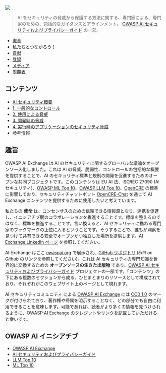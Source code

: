 ---
---

<img src="https://github.com/OWASP/www-project-ai-security-and-privacy-guide/blob/main/assets/images/aixlogosml.jpg?raw=true"> <!-- {{< image-centered src="/images/aixlogosml.jpg" alt="OWASP AI Exchange Logo" >}} -->

> AI をセキュリティの脅威から保護する方法に関する、専門家による、専門家のための、包括的なガイダンスとアラインメント。 [OWASP AI セキュリティおよびプライバシーガイド](https://owasp.org/www-project-ai-security-and-privacy-guide/) の一部。

<!-- {{< spacer height="40" >}} -->

<!-- {{< cards >}} -->
- [憲章](charter.md)    <!-- {{< small-card link="/charter" title="憲章" icon="document-text" >}} -->
- [私たちとつながろう！](connect.md)    <!-- {{< small-card link="/connect" title="私たちとつながろう！" icon="chat" >}} -->
- [貢献](contribute.md)    <!-- {{< small-card link="/contribute" title="貢献" icon="star" >}} -->
- [登録](https://forms.gle/XwEEK52y4iZQChuJ6)    <!-- {{< small-card link="https://forms.gle/XwEEK52y4iZQChuJ6" title="登録" icon="login" >}} -->
- [メディア](media.md)    <!-- {{< small-card link="/media" title="メディア" icon="speakerphone" >}} -->
- [周期表](docs/ai_security_overview.md#periodic-table-of-ai-security)    <!-- {{< small-card link="/goto/periodictable/" title="周期表" icon="document-text">}} -->
<!-- {{< /cards >}} -->

## コンテンツ

<!-- {{< cards >}} -->
- [AI セキュリティ概要](docs/ai_security_overview.md)    <!-- {{< small-card link="/docs/ai_security_overview/" title="AI セキュリティ概要">}} -->
- [1. 一般的なコントロール](docs/1_general_controls.md)    <!-- {{< small-card link="/docs/1_general_controls/" title="1. 一般的なコントロール">}} -->
- [2. 使用による脅威](docs/2_threats_through_use.md)    <!-- {{< small-card link="/docs/2_threats_through_use/" title="2. 使用による脅威">}} -->
- [3. 開発時の脅威](docs/3_development_time_threats.md)    <!-- {{< small-card link="/docs/3_development_time_threats/" title="3. 開発時の脅威">}} -->
- [4. 実行時のアプリケーションのセキュリティ脅威](docs/4_runtime_application_security_threats.md)    <!-- {{< small-card link="/docs/4_runtime_application_security_threats/" title="4. 実行時のアプリケーションのセキュリティ脅威">}} -->
- [参考情報](docs/ai_security_references.md)    <!-- {{< small-card link="/docs/ai_security_references/" title="References">}} -->
<!-- {{< /cards >}} -->

## 趣旨

OWASP AI Exchange は AI のセキュリティに関するグローバルな議論をオープンソース化しました。これは AI の脅威、脆弱性、コントロールの包括的な概要を提供することで、AI のセキュリティ標準と規制の開発を促進するためのオープンな共同プロジェクトです。このコンテンツは EU AI 法、ISO/IEC 27090 (AI セキュリティ)、[OWASP ML Top 10](https://mltop10.info/)、[OWASP LLM Top 10](https://llmtop10.com/)、[OpenCRE](https://opencre.org) の標準に影響しており、セキュリティチャットボット [OpenCRE-Chat](https://opencre.org/chatbot) を通じて AI Exchange コンテンツを提供するために使用したいと考えています。

私たちの **使命** は、コンセンサスのための信頼できる情報源となり、連携を促進し、イニシアチブ間のコラボレーションを推進することです。標準を整えるのではなく、標準を推進することです。言い換えると、AI セキュリティに携わる専門家のブックマークの上位に入るということです。そうすることで、誰もが洞察を見つけて共有できる安全でオープンかつ独立した場所を提供します。[AI Exchange LinkedIn ページ](https://www.linkedin.com/company/owasp-ai-exchange/) を参照してください。

AI Exchange はここ [owaspai.org](https://owaspai.org) で展示され、[GitHub リポジトリ](https://github.com/OWASP/www-project-ai-security-and-privacy-guide/tree/main/content/ai_exchange/content) (_Edit on Github_ のリンクを参照してください)。これは AI セキュリティの専門知識を世界的に交換するための **オープンソースの生きた出版物** であり、[OWASP AI セキュリティおよびプライバシーガイド](https://owasp.org/www-project-ai-security-and-privacy-guide/) プロジェクトの一部です。「コンテンツ」の下にある複数のセクションから成る、ひとまとまりのリソースとして構成されており、それぞれがこのウェブサイト上のページとして現れます。

<p xmlns:cc="http://creativecommons.org/ns#" xmlns:dct="http://purl.org/dc/terms/"><span property="cc:attributionName">AI セキュリティコミュニティ</span> による <a property="dct:title" rel="cc:attributionURL" href="https://owaspai.org">OWASP AI Exchange</a> には <a href="http://creativecommons.org/publicdomain/zero/1.0?ref=chooser-v1" target="_blank" rel="license noopener noreferrer" style="display:inline-block;">CC0 1.0</a> のマークが付けられており、著作権や帰属を明示することなく、どの部分でも自由に利用できることを意味します。可能であれば、読者がより多くの情報を見つけられるように、OWASP AI Exchange のクレジットやリンクを記載していただけると幸いです。</p>

## OWASP AI イニシアチブ

<!-- {{< cards >}} -->
- [OWASP AI Exchange](https://owaspai.org/)    <!-- {{< small-card link="https://owaspai.org/" title="OWASP AI Exchange (this)" icon="lock-closed" >}} -->
- [AI セキュリティおよびプライバシーガイド](https://owasp.org/www-project-ai-security-and-privacy-guide/)    <!-- {{< small-card link="https://owasp.org/www-project-ai-security-and-privacy-guide/" title="AI セキュリティおよびプライバシーガイド" icon="lock-closed" >}} -->
- [LLM Top 10](https://llmtop10.com/)    <!-- {{< small-card link="https://llmtop10.com/" title="LLM Top 10" icon="brain" >}} -->
- [ML Top 10](https://mltop10.info/)    <!-- {{< small-card link="https://mltop10.info/" title="ML Top 10" icon="machinelearning" >}} -->
<!-- {{< /cards >}} -->

